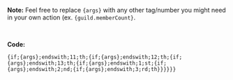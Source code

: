 **Note:** Feel free to replace `{args}` with any other tag/number you might need in your own action (ex. `{guild.memberCount}`.

<br>

**Code:**

```{if;{args};endswith;11;th;{if;{args};endswith;12;th;{if;{args};endswith;13;th;{if;{args};endswith;1;st;{if;{args};endswith;2;nd;{if;{args};endswith;3;rd;th}}}}}}```
